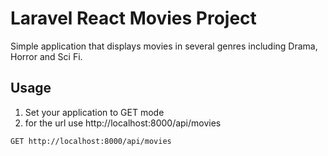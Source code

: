 # Laravel React Movies Project
Simple application that displays movies in several genres including Drama, Horror and Sci Fi. 

## Usage
1. Set your application to GET mode
2. for the url use http://localhost:8000/api/movies

```bash
GET http://localhost:8000/api/movies
```